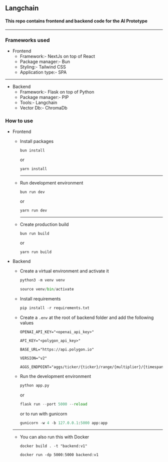 ## Langchain
#### This repo contains frontend and backend code for the AI Prototype

---

### Frameworks used
* Frontend
  - Framework:- NextJs on top of React
  - Package manager:- Bun
  - Styling:- Tailwind CSS
  - Application type:- SPA

---

* Backend
  - Framework:- Flask on top of Python
  - Package manager:- PIP
  - Tools:- Langchain
  - Vector Db:- ChromaDb

### How to use
* Frontend
  - Install packages
    ```node
    bun install
    ```
    or

    ```node
    yarn install
    ```
    ---

  - Run development environment
    ```node
    bun run dev
    ```

    or

    ```node
    yarn run dev
    ```
    ---
  
  - Create production build
    ```node
    bun run build
    ```

    or

    ```node
    yarn run build
    ```


* Backend
  - Create a virtual environment and activate it

    ```python
    python3 -m venv venv
    ```
    
    ```python
    source venv/bin/activate
    ```
  
  - Install requirements
    ```python
    pip install -r requirements.txt
    ```
  
  - Create a `.env` at the root of backend folder and add the following values
    ```
    OPENAI_API_KEY="<openai_api_key>"
    
    API_KEY="<polygon_api_key>"
    
    BASE_URL="https://api.polygon.io"
    
    VERSION="v2"
    
    AGGS_ENDPOINT="aggs/ticker/{ticker}/range/{multiplier}/{timespan}/{from_}/{to}"

    ```
  
  - Run the development environment
    ```python
    python app.py
    ```

    or

    ```python
    flask run --port 5000 --reload
    ```

    or to run with gunicorn

    ```python
    gunicorn -w 4 -b 127.0.0.1:5000 app:app
    ```
  ---

  - You can also run this with Docker

    ```docker
    docker build . -t "backend:v1"
    ```

    ```docker
    docker run -dp 5000:5000 backend:v1
    ```
